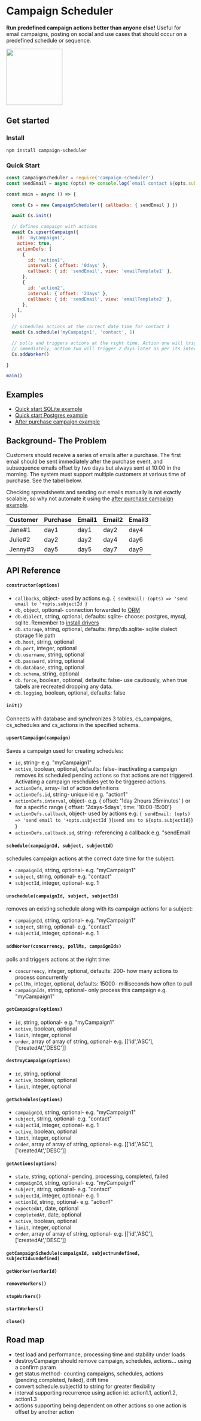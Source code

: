 # Campaign Scheduler
**Run predefined campaign actions better than anyone else!** Useful for email campaigns, posting on social and use cases that should occur on a predefined schedule or sequence.

<p align="left">
  <img width="150px" src="https://raw.githubusercontent.com/DanielZambelli/campaign-scheduler/master/icon.png" />
</p>

## Get started

### Install
```
npm install campaign-scheduler
```

### Quick Start
``` js
const CampaignScheduler = require('campaign-scheduler')
const sendEmail = async (opts) => console.log(`email contact ${opts.subjectId} using:`, opts)

const main = async () => {

  const Cs = new CampaignScheduler({ callbacks: { sendEmail } })

  await Cs.init()

  // defines campaign with actions
  await Cs.upsertCampaign({
    id: 'myCampaign1',
    active: true,
    actionDefs: [
      {
        id: 'action1',
        interval: { offset: '0days' },
        callback: { id: 'sendEmail', view: 'emailTemplate1' },
      },
      {
        id: 'action2',
        interval: { offset: '2days' },
        callback: { id: 'sendEmail', view: 'emailTemplate2' },
      },
    ],
  })

  // schedules actions at the correct date time for contact 1
  await Cs.schedule('myCampaign1', 'contact', 1)

  // polls and triggers actions at the right time. Action one will trigger 
  // immediately, action two will trigger 2 days later as per its interval.
  Cs.addWorker()

}

main()
```

## Examples
* [Quick start SQLite example](https://github.com/DanielZambelli/campaign-scheduler/blob/master/examples/quickStartSqlite.js)
* [Quick start Postgres example](https://github.com/DanielZambelli/campaign-scheduler/blob/master/examples/quickStartPostgres.js)
* [After purchase campaign example](https://github.com/DanielZambelli/campaign-scheduler/blob/master/examples/afterPurchaseCampaign.js)

## Background- The Problem
Customers should receive a series of emails after a purchase. The first email should be sent immediately after the purchase event, and subsequence emails offset by two days but always sent at 10:00 in the morning. The system must support multiple customers at various time of purchase. See the tabel below.

Checking spreadsheets and sending out emails manually is not exactly scalable, so why not automate it using the [after purchase campaign example](https://github.com/DanielZambelli/campaign-scheduler/blob/master/examples/afterPurchaseCampaign.js).

| Customer| Purchase | Email1 | Email2 | Email3 |
|---------|-----------|---------|---------|---------|
| Jane#1  | day1      | day1    | day2    | day4    |
| Julie#2 | day2      | day2    | day4    | day6    |
| Jenny#3  | day5      | day5    | day7    | day9    |

## API Reference

#### `constructor(options)`
* `callbacks`, object- used by actions e.g. `{ sendEmail: (opts) => 'send email to '+opts.subjectId }`
* `db`, object, optional- connection forwarded to [ORM](https://sequelize.org/api/v6/class/src/sequelize.js~sequelize#instance-constructor-constructor)
* `db.dialect`, string, optional, defaults: sqlite- choose: postgres, mysql, sqlite. Remember to [install drivers](https://sequelize.org/docs/v6/getting-started/)
* `db.storage`, string, optional, defaults: /tmp/db.sqlite- sqlite dialect storage file path
* `db.host`, string, optional
* `db.port`, integer, optional
* `db.username`, string, optional
* `db.password`, string, optional
* `db.database`, string, optional
* `db.schema`, string, optional
* `db.force`, boolean, optional, defaults: false- use cautiously, when true tabels are recreated dropping any data.
* `db.logging`, boolean, optional, defaults: false

#### `init()`
Connects with database and synchronizes 3 tables, cs_campaigns, cs_schedules and cs_actions in the specified schema.

#### `upsertCampaign(campaign)`
Saves a campaign used for creating schedules: 
* `id`, string- e.g. "myCampaign1"
* `active`, boolean, optional, defaults: false- inactivating a campaign removes its scheduled pending actions so that actions are not triggered. Activating a campaign reschdules yet to be tirggered actions.
* `actionDefs`, array- list of action definitions
* `actionDefs.id`, string- unique id e.g. "action1"
* `actionDefs.interval`, object- e.g. { offset: '1day 2hours 25minutes' } or for a specific range {  offset: '2days-5days', time: '10:00-15:00'}
* `actionDefs.callback`, object- used by actions e.g. `{ sendEmail: (opts) => 'send email to '+opts.subjectId }`(`send sms to ${opts.subjectId}`) }
* `actionDefs.callback.id`, string- referencing a callback e.g. "sendEmail

#### `schedule(campaignId, subject, subjectId)`
schedules campaign actions at the correct date time for the subject: 
* `campaignId`, string, optional- e.g. "myCampaign1"
* `subject`, string, optional- e.g. "contact"
* `subjectId`, integer, optional- e.g. 1

#### `unschedule(campaignId, subject, subjectId)`
removes an existing schedule along with its campaign actions for a subject: 
* `campaignId`, string, optional- e.g. "myCampaign1"
* `subject`, string, optional- e.g. "contact"
* `subjectId`, integer, optional- e.g. 1

#### `addWorker(concurrency, pollMs, campaignIds)`
polls and triggers actions at the right time: 
* `concurrency`, integer, optional, defaults: 200- how many actions to process concurrently
* `pollMs`, integer, optional, defaults: 15000- milliseconds how often to pull
* `campaignIds`, string, optional- only process this campaign e.g. "myCampaign1"

#### `getCampaigns(options)`
* `id`, string, optional- e.g. "myCampaign1"
* `active`, boolean, optional
* `limit`, integer, optional
* `order`, array of array of string, optional- e.g. [['id','ASC'], ['createdAt','DESC']]

#### `destroyCampaign(options)`
* `id`, string, optional
* `active`, boolean, optional
* `limit`, integer, optional

#### `getSchedules(options)`
* `campaignId`, string, optional- e.g. "myCampaign1"
* `subject`, string, optional- e.g. "contact"
* `subjectId`, integer, optional- e.g. 1
* `active`, boolean, optional
* `limit`, integer, optional
* `order`, array of array of string, optional- e.g. [['id','ASC'], ['createdAt','DESC']]

#### `getActions(options)`
* `state`, string, optional- pending, processing, completed, failed
* `campaignId`, string, optional- e.g. "myCampaign1"
* `subject`, string, optional- e.g. "contact"
* `subjectId`, integer, optional- e.g. 1
* `actionId`, string, optional- e.g. "action1"
* `expectedAt`, date, optional
* `completedAt`, date, optional
* `active`, boolean, optional
* `limit`, integer, optional
* `order`, array of array of string, optional- e.g. [['id','ASC'], ['createdAt','DESC']]

#### `getCampaignSchedule(campaignId, subject=undefined, subjectId=undefined)`
#### `getWorker(workerId)`
#### `removeWorkers()`
#### `stopWorkers()`
#### `startWorkers()`
#### `close()`

## Road map
* test load and performance, processing time and stability under loads
* destroyCampaign should remove campaign, schedules, actions... using a confirm param
* get status method- counting campaigns, schedules, actions (pending,completed, failed), drift time
* convert schedule.subjectId to string for greater flexibility
* interval supporting recurrence using action id: action1.1,  action1.2,  action1.3
* actions supporting being dependent on other actions so one action is offset by another action
